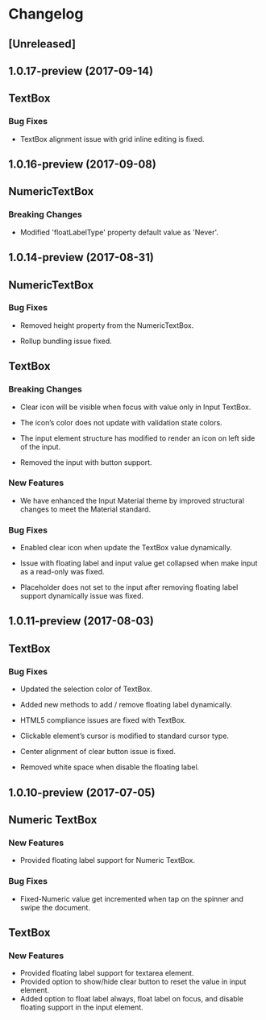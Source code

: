 # Changelog

## [Unreleased]

## 1.0.17-preview (2017-09-14)

## TextBox

### Bug Fixes

* TextBox alignment issue with grid inline editing is fixed.

## 1.0.16-preview (2017-09-08)

## NumericTextBox
### Breaking Changes

* Modified 'floatLabelType' property default value as 'Never'.

## 1.0.14-preview (2017-08-31)

## NumericTextBox
### Bug Fixes
* Removed height property from the NumericTextBox.

* Rollup bundling issue fixed.

## TextBox

### Breaking Changes

* Clear icon will be visible when focus with value only in Input TextBox.

* The icon’s color does not update with validation state colors.

* The input element structure has modified to render an icon on left side of the input.

* Removed the input with button support.

### New Features

* We have enhanced the Input Material theme by improved structural changes to meet the Material standard.

### Bug Fixes

* Enabled clear icon when update the TextBox value dynamically.

* Issue with floating label and input value get collapsed when make input as a read-only was fixed.

* Placeholder does not set to the input after removing floating label support dynamically issue was fixed.

## 1.0.11-preview (2017-08-03)

## TextBox
### Bug Fixes
* Updated the selection color of TextBox.

* Added new methods to add / remove floating label dynamically.

* HTML5 compliance issues are fixed with TextBox.

* Clickable element’s cursor is modified to standard cursor type.

* Center alignment of clear button issue is fixed.

* Removed white space when disable the floating label.

## 1.0.10-preview (2017-07-05)

## Numeric TextBox
### New Features
-	Provided floating label support for Numeric TextBox.

### Bug Fixes
-   Fixed-Numeric value get incremented when tap on the spinner and swipe the document.

## TextBox
### New Features
* Provided floating label support for textarea element.
* Provided option to show/hide clear button to reset the value in input element.
* Added option to float label always, float label on focus, and disable floating support in the input element.
